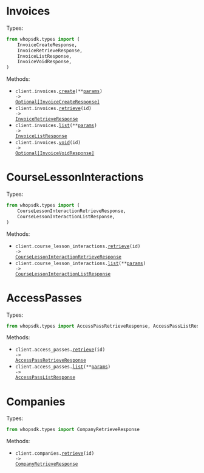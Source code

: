 # Invoices

Types:

```python
from whopsdk.types import (
    InvoiceCreateResponse,
    InvoiceRetrieveResponse,
    InvoiceListResponse,
    InvoiceVoidResponse,
)
```

Methods:

- <code title="post /invoices">client.invoices.<a href="./src/whopsdk/resources/invoices.py">create</a>(\*\*<a href="src/whopsdk/types/invoice_create_params.py">params</a>) -> <a href="./src/whopsdk/types/invoice_create_response.py">Optional[InvoiceCreateResponse]</a></code>
- <code title="get /invoices/{id}">client.invoices.<a href="./src/whopsdk/resources/invoices.py">retrieve</a>(id) -> <a href="./src/whopsdk/types/invoice_retrieve_response.py">InvoiceRetrieveResponse</a></code>
- <code title="get /invoices">client.invoices.<a href="./src/whopsdk/resources/invoices.py">list</a>(\*\*<a href="src/whopsdk/types/invoice_list_params.py">params</a>) -> <a href="./src/whopsdk/types/invoice_list_response.py">InvoiceListResponse</a></code>
- <code title="post /invoices/{id}/void">client.invoices.<a href="./src/whopsdk/resources/invoices.py">void</a>(id) -> <a href="./src/whopsdk/types/invoice_void_response.py">Optional[InvoiceVoidResponse]</a></code>

# CourseLessonInteractions

Types:

```python
from whopsdk.types import (
    CourseLessonInteractionRetrieveResponse,
    CourseLessonInteractionListResponse,
)
```

Methods:

- <code title="get /course_lesson_interactions/{id}">client.course_lesson_interactions.<a href="./src/whopsdk/resources/course_lesson_interactions.py">retrieve</a>(id) -> <a href="./src/whopsdk/types/course_lesson_interaction_retrieve_response.py">CourseLessonInteractionRetrieveResponse</a></code>
- <code title="get /course_lesson_interactions">client.course_lesson_interactions.<a href="./src/whopsdk/resources/course_lesson_interactions.py">list</a>(\*\*<a href="src/whopsdk/types/course_lesson_interaction_list_params.py">params</a>) -> <a href="./src/whopsdk/types/course_lesson_interaction_list_response.py">CourseLessonInteractionListResponse</a></code>

# AccessPasses

Types:

```python
from whopsdk.types import AccessPassRetrieveResponse, AccessPassListResponse
```

Methods:

- <code title="get /access_passes/{id}">client.access_passes.<a href="./src/whopsdk/resources/access_passes.py">retrieve</a>(id) -> <a href="./src/whopsdk/types/access_pass_retrieve_response.py">AccessPassRetrieveResponse</a></code>
- <code title="get /access_passes">client.access_passes.<a href="./src/whopsdk/resources/access_passes.py">list</a>(\*\*<a href="src/whopsdk/types/access_pass_list_params.py">params</a>) -> <a href="./src/whopsdk/types/access_pass_list_response.py">AccessPassListResponse</a></code>

# Companies

Types:

```python
from whopsdk.types import CompanyRetrieveResponse
```

Methods:

- <code title="get /companies/{id}">client.companies.<a href="./src/whopsdk/resources/companies.py">retrieve</a>(id) -> <a href="./src/whopsdk/types/company_retrieve_response.py">CompanyRetrieveResponse</a></code>
